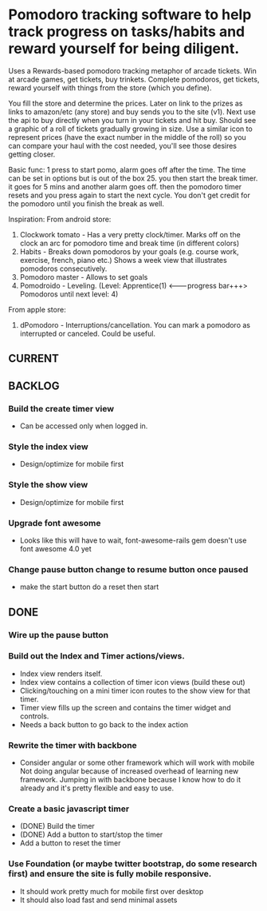 # Pomodoro tracking software to help track progress on tasks/habits and reward yourself for being diligent.  
Uses a Rewards-based pomodoro tracking metaphor of arcade tickets.  Win at arcade games, get tickets, buy trinkets.  Complete pomodoros, get tickets, reward yourself with things from the store (which you define).

You fill the store and determine the prices.  Later on link to the prizes as links to amazon/etc (any store) and buy sends you to the site (v1). Next use the api to buy directly when you turn in your tickets and hit buy.  Should see a graphic of a roll of tickets gradually growing in size.  Use a similar icon to represent prices (have the exact number in the middle of the roll) so you can compare your haul with the cost needed, you'll see those desires getting closer.

Basic func: 1 press to start pomo, alarm goes off after the time. The time can be set in options but is out of the box 25.  you then start the break timer.  it goes for 5 mins and another alarm goes off.  then the pomodoro timer resets and you press again to start the next cycle.  You don't get credit for the pomodoro until you finish the break as well.

Inspiration:
From android store:
1. Clockwork tomato - Has a very pretty clock/timer.  Marks off on the clock an arc for pomodoro time and break time (in different colors)
2. Habits - Breaks down pomodoros by your goals (e.g. course work, exercise, french, piano etc.) Shows a week view that illustrates pomodoros consecutively.
3. Pomodoro master - Allows to set goals
4. Pomodroido - Leveling. (Level: Apprentice(1) <---progress bar+++> Pomodoros until next level: 4)

From apple store:
1. dPomodoro - Interruptions/cancellation.  You can mark a pomodoro as interrupted or canceled.  Could be useful.


## CURRENT


## BACKLOG

### Build the create timer view
  + Can be accessed only when logged in.

### Style the index view
  + Design/optimize for mobile first

### Style the show view
  + Design/optimize for mobile first

### Upgrade font awesome
  + Looks like this will have to wait, font-awesome-rails gem doesn't use 
    font awesome 4.0 yet

### Change pause button change to resume button once paused
  + make the start button do a reset then start

## DONE

### Wire up the pause button

### Build out the Index and Timer actions/views.
  + Index view renders itself.
  + Index view contains a collection of timer icon views (build these out)
  + Clicking/touching on a mini timer icon routes to the show view for that
    timer.
  + Timer view fills up the screen and contains the timer widget and controls.
  + Needs a back button to go back to the index action

### Rewrite the timer with backbone
  + Consider angular or some other framework which will work with mobile
    Not doing angular because of increased overhead of learning new framework.
    Jumping in with backbone because I know how to do it already and it's
    pretty flexible and easy to use.

### Create a basic javascript timer
 + (DONE) Build the timer
 + (DONE) Add a button to start/stop the timer
 + Add a button to reset the timer

### Use Foundation (or maybe twitter bootstrap, do some research first) and ensure the site is fully mobile responsive.
  + It should work pretty much for mobile first over desktop
  + It should also load fast and send minimal assets



